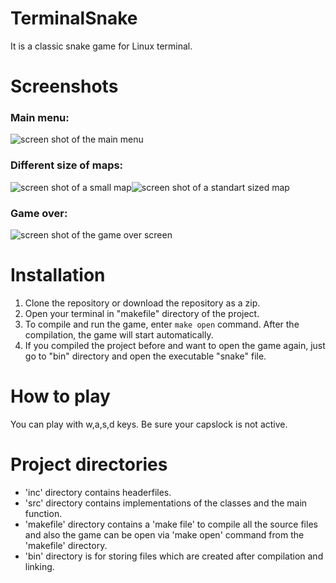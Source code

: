 # TerminalSnake
It is a classic snake game for Linux terminal.

# Screenshots
### Main menu:
![screen shot of the main menu](https://i.ibb.co/tqCjpSK/mainMenu.png)

### Different size of maps:
![screen shot of a small map](https://i.ibb.co/pRRtkDs/small-Size-Map.png)![screen shot of a standart sized map](https://i.ibb.co/cgL3Kfn/normal-Size-Map.png)

### Game over:
![screen shot of the game over screen](https://i.ibb.co/HDXVk1m/gameOver.png)

# Installation
1. Clone the repository or download the repository as a zip. 
2. Open your terminal in "makefile" directory of the project.
3. To compile and run the game, enter ```make open``` command. After the compilation, the game will start automatically.
4. If you compiled the project before and want to open the game again, just go to "bin" directory and open the executable "snake" file. 

# How to play
You can play with w,a,s,d keys. Be sure your capslock is not active.

# Project directories
* 'inc' directory contains headerfiles.
* 'src' directory contains implementations of the classes and the main function.
* 'makefile' directory contains a 'make file' to compile all the source files and also the game can be open via 'make open' command 
from the 'makefile' directory.
* 'bin' directory is for storing files which are created after compilation and linking.
